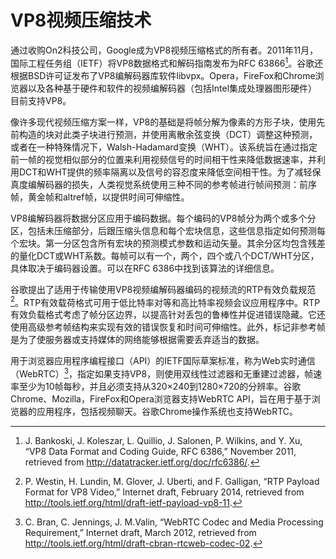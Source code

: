 # VP8视频压缩技术

通过收购On2科技公司，Google成为VP8视频压缩格式的所有者。2011年11月，国际工程任务组（IETF）将VP8数据格式和解码指南发布为RFC 63866[^6]。谷歌还根据BSD许可证发布了VP8编解码器库软件libvpx。Opera，FireFox和Chrome浏览器以及各种基于硬件和软件的视频编解码器（包括Intel集成处理器图形硬件）目前支持VP8。

像许多现代视频压缩方案一样，VP8的基础是将帧分解为像素的方形子块，使用先前构造的块对此类子块进行预测，并使用离散余弦变换（DCT）调整这种预测，或者在一种特殊情况下，Walsh-Hadamard变换（WHT）。该系统旨在通过指定前一帧的视觉相似部分的位置来利用视频信号的时间相干性来降低数据速率，并利用DCT和WHT提供的频率隔离以及信号的容忍度来降低空间相干性。为了减轻保真度编解码器的损失，人类视觉系统使用三种不同的参考帧进行帧间预测：前序帧，黄金帧和altref帧，以提供时间可伸缩性。

VP8编解码器将数据分区应用于编码数据。每个编码的VP8帧分为两个或多个分区，包括未压缩部分，后跟压缩头信息和每个宏块信息，这些信息指定如何预测每个宏块。第一分区包含所有宏块的预测模式参数和运动矢量。其余分区均包含残差的量化DCT或WHT系数。每帧可以有一个，两个，四个或八个DCT/WHT分区，具体取决于编码器设置。可以在RFC 6386中找到该算法的详细信息。

谷歌提出了适用于传输使用VP8视频编解码器编码的视频流的RTP有效负载规范[^7]。RTP有效载荷格式可用于低比特率对等和高比特率视频会议应用程序中。RTP有效负载格式考虑了帧分区边界，以提高针对丢包的鲁棒性并促进错误隐藏。它还使用高级参考帧结构来实现有效的错误恢复和时间可伸缩性。此外，标记非参考帧是为了使服务器或支持媒体的网络能够根据需要丢弃适当的数据。

用于浏览器应用程序编程接口（API）的IETF国际草案标准，称为Web实时通信（WebRTC）[^8]，指定如果支持VP8，则使用双线性过滤器和无重建过滤器，帧速率至少为10帧每秒，并且必须支持从320×240到1280×720的分辨率。谷歌Chrome、Mozilla，FireFox和Opera浏览器支持WebRTC API，旨在用于基于浏览器的应用程序，包括视频聊天。谷歌Chrome操作系统也支持WebRTC。

[^6]: J. Bankoski, J. Koleszar, L. Quillio, J. Salonen, P. Wilkins, and Y. Xu, “VP8 Data Format and Coding Guide, RFC 6386,” November 2011, retrieved from http://datatracker.ietf.org/doc/rfc6386/.

[^7]: P. Westin, H. Lundin, M. Glover, J. Uberti, and F. Galligan, “RTP Payload Format for VP8 Video,” Internet draft, February 2014, retrieved from http://tools.ietf.org/html/draft-ietf-payload-vp8-11.

[^8]: C. Bran, C. Jennings, J. M.Valin, “WebRTC Codec and Media Processing Requirement,” Internet draft, March 2012, retrieved from http://tools.ietf.org/html/draft-cbran-rtcweb-codec-02.

